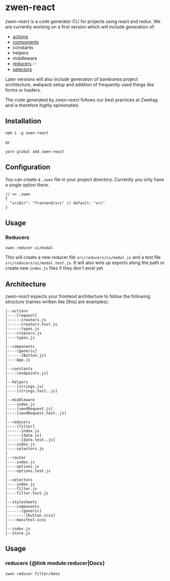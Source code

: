 # zwen-react

*zwen-react* is a code generator CLI for projects using react and redux. We are currently working on a first version which will include generation of:

* [actions](docs/action.md)
* [components](docs/component.md)
* constants
* helpers
* middleware
* [reducers](docs/reducer.md) :white_check_mark:
* [selectors](docs/selector.md)

Later versions will also include generation of barebones project architecture, webpack setup and addition of frequently used things like forms or loaders.

The code generated by *zwen-react* follows our best practices at Zweitag and is therefore highly opinionated.

## Installation
```
npm i -g zwen-react
```
or
```
yarn global add zwen-react
```

## Configuration
You can create a `.zwen` file in your project directory. Currently you only have a single option there.

```
// => .zwen
{
  "srcDir": "frontend/src" // default: "src"
}
```

## Usage
### Reducers
```
zwen reducer ui/modal
```
This will create a new reducer file `src/reducers/ui/modal.js` and a test file `src/reducers/ui/modal.test.js`. It will also wire up exports along the path or create new `index.js` files if they don't exist yet.

## Architecture

*zwen-react* expects your frontend architecture to follow the following structure (names written like [this] are examples):
```
|--actions
|----[request]
|------creators.js
|------creators.test.js
|------types.js
|----creators.js
|----types.js
|
|--components
|----[generic]
|------[Button.js]
|----App.js
|
|--constants
|----[endpoints.js]
|
|--helpers
|----[strings.js]
|----[strings.test..js]
|
|--middleware
|----index.js
|----[sendRequest.js]
|----[sendRequest.test..js]
|
|--reducers
|----[filter]
|------index.js
|------[date.js]
|------[date.test..js]
|----index.js
|----selectors.js
|
|--router
|----index.js
|----options.js
|----options.test.js
|
|--selectors
|----index.js
|----filter.js
|----filter.test.js
|
|--stylesheets
|----components
|------[generic]
|--------[button.scss]
|----manifest.scss
|
|--index.js
|--store.js
```

## Usage
### reducers {@link module:reducer|Docs}

`zwen reducer filter/date`
